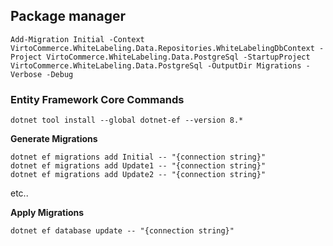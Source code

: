 ## Package manager
```
Add-Migration Initial -Context VirtoCommerce.WhiteLabeling.Data.Repositories.WhiteLabelingDbContext -Project VirtoCommerce.WhiteLabeling.Data.PostgreSql -StartupProject VirtoCommerce.WhiteLabeling.Data.PostgreSql -OutputDir Migrations -Verbose -Debug
```

### Entity Framework Core Commands
```
dotnet tool install --global dotnet-ef --version 8.*
```

**Generate Migrations**
```
dotnet ef migrations add Initial -- "{connection string}"
dotnet ef migrations add Update1 -- "{connection string}"
dotnet ef migrations add Update2 -- "{connection string}"
```
etc..

**Apply Migrations**
```
dotnet ef database update -- "{connection string}"
```
